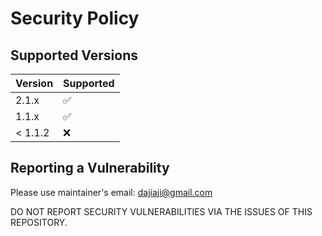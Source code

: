 # Security Policy

## Supported Versions

| Version | Supported          |
| ------- | ------------------ |
| 2.1.x   | :white_check_mark: |
| 1.1.x   | :white_check_mark: |
| < 1.1.2 | :x:                |

## Reporting a Vulnerability

Please use maintainer's email: dajiaji@gmail.com

DO NOT REPORT SECURITY VULNERABILITIES VIA THE ISSUES OF THIS REPOSITORY.
